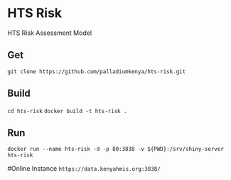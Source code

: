 # HTS Risk
HTS Risk Assessment Model

## Get
`git clone https://github.com/palladiumkenya/hts-risk.git`

## Build
`cd hts-risk`
`docker build -t hts-risk .`

## Run
`docker run --name hts-risk -d -p 80:3838 -v ${PWD}:/srv/shiny-server hts-risk`

#Online Instance
`https://data.kenyahmis.org:3838/`
